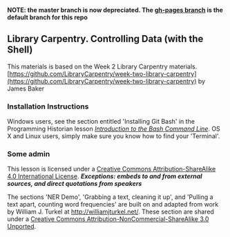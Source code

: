 **NOTE: the master branch is now depreciated. The [gh-pages branch](https://github.com/data-lessons/library-shell/tree/gh-pages) is the default branch for this repo**

## Library Carpentry. Controlling Data (with the Shell)

This materials is based on the Week 2 Library Carpentry materials.  
[https://github.com/LibraryCarpentry/week-two-library-carpentry](https://github.com/LibraryCarpentry/week-two-library-carpentry) by James Baker

### Installation Instructions

Windows users, see the section entitled 'Installing Git Bash' in the Programming Historian lesson [*Introduction to the Bash Command Line*](http://programminghistorian.org/lessons/intro-to-bash). OS X and Linux users, simply make sure you know how to find your 'Terminal'.

### Some admin

This lesson is licensed under a <a rel="license" href="http://creativecommons.org/licenses/by-sa/4.0/">Creative Commons Attribution-ShareAlike 4.0 International License</a>. ***Exceptions: embeds to and from external sources, and direct quotations from speakers***

The sections 'NER Demo', 'Grabbing a text, cleaning it up', and 'Pulling a text apart, counting word frequencies' are built on and adapted from work by William J. Turkel at http://williamjturkel.net/. These section are shared under a [Creative Commons Attribution-NonCommercial-ShareAlike 3.0 Unported](http://creativecommons.org/licenses/by-nc-sa/3.0/).


